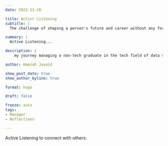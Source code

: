 ```yaml
---
date: 2022-11-10

title: Activr Listening
subtitle: |
  The challenge of shaping a person's future and career without any formal training - a typical scenario.

summary: |
  Active Listening...

description: |
    my journey managing a non-tech graduate in the tech field of data science.

author: Hamzah Javaid

show_post_date: true
show_author_byline: true

format: hugo

draft: false

freeze: auto
tags:
- Manager
- Reflections

---
```


Active Listening to connect with others.
